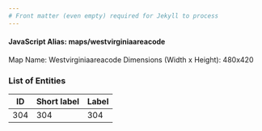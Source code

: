 ```yaml
---
# Front matter (even empty) required for Jekyll to process
---
```


#### JavaScript Alias: maps/westvirginiaareacode

Map Name: Westvirginiaareacode
Dimensions (Width x Height): 480x420





### List of Entities

ID | Short label | Label
---|---|---|
304|304|304

